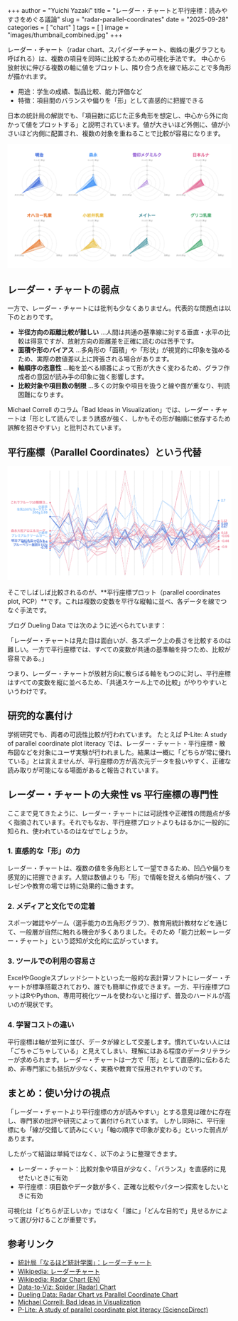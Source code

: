 +++
author = "Yuichi Yazaki"
title = "レーダー・チャートと平行座標：読みやすさをめぐる議論"
slug = "radar-parallel-coordinates"
date = "2025-09-28"
categories = [
    "chart"
]
tags = [
]
image = "images/thumbnail_combined.jpg"
+++

レーダー・チャート（radar chart、スパイダーチャート、蜘蛛の巣グラフとも呼ばれる）は、複数の項目を同時に比較するための可視化手法です。
中心から放射状に伸びる複数の軸に値をプロットし、隣り合う点を線で結ぶことで多角形が描かれます。
- 用途：学生の成績、製品比較、能力評価など
- 特徴：項目間のバランスや偏りを「形」として直感的に把握できる

日本の統計局の解説でも、「項目数に応じた正多角形を想定し、中心から外に向かって値をプロットする」と説明されています。値が大きいほど外側に、値が小さいほど内側に配置され、複数の対象を重ねることで比較が容易になります。



<!--more-->

![](images/radar-chart.png)


## レーダー・チャートの弱点

一方で、レーダー・チャートには批判も少なくありません。代表的な問題点は以下のとおりです。

- **半径方向の距離比較が難しい** ...人間は共通の基準線に対する垂直・水平の比較は得意ですが、放射方向の距離差を正確に読むのは苦手です。
- **面積や形のバイアス** ...多角形の「面積」や「形状」が視覚的に印象を強めるため、実際の数値差以上に誇張される場合があります。
- **軸順序の恣意性** ...軸を並べる順番によって形が大きく変わるため、グラフ作成者の意図が読み手の印象に強く影響します。
- **比較対象や項目数の制限** ...多くの対象や項目を扱うと線や面が重なり、判読困難になります。

Michael Correll のコラム「Bad Ideas in Visualization」では、レーダー・チャートは「形として読んでしまう誘惑が強く、しかもその形が軸順に依存するため誤解を招きやすい」と批判されています。



## 平行座標（Parallel Coordinates）という代替

![](images/parallel-coordinates.png)

そこでしばしば比較されるのが、**平行座標プロット（parallel coordinates plot, PCP）**です。これは複数の変数を平行な縦軸に並べ、各データを線でつなぐ手法です。

ブログ Dueling Data では次のように述べられています：

「レーダー・チャートは見た目は面白いが、各スポーク上の長さを比較するのは難しい。一方で平行座標では、すべての変数が共通の基準軸を持つため、比較が容易である。」

つまり、レーダー・チャートが放射方向に散らばる軸をもつのに対し、平行座標はすべての変数を縦に並べるため、「共通スケール上での比較」がやりやすいというわけです。



## 研究的な裏付け

学術研究でも、両者の可読性比較が行われています。
たとえば P-Lite: A study of parallel coordinate plot literacy では、レーダー・チャート・平行座標・散布図などを対象にユーザ実験が行われました。結果は一概に「どちらが常に優れている」とは言えませんが、平行座標の方が高次元データを扱いやすく、正確な読み取りが可能になる場面があると報告されています。



## レーダー・チャートの大衆性 vs 平行座標の専門性

ここまで見てきたように、レーダー・チャートには可読性や正確性の問題点が多く指摘されています。それでもなお、平行座標プロットよりもはるかに一般的に知られ、使われているのはなぜでしょうか。

### 1. 直感的な「形」の力

レーダー・チャートは、複数の値を多角形として一望できるため、凹凸や偏りを感覚的に把握できます。人間は数値よりも「形」で情報を捉える傾向が強く、プレゼンや教育の場では特に効果的に働きます。

### 2. メディアと文化での定着

スポーツ雑誌やゲーム（選手能力の五角形グラフ）、教育用統計教材などを通じて、一般層が自然に触れる機会が多くありました。そのため「能力比較＝レーダー・チャート」という認知が文化的に広がっています。

### 3. ツールでの利用の容易さ

ExcelやGoogleスプレッドシートといった一般的な表計算ソフトにレーダー・チャートが標準搭載されており、誰でも簡単に作成できます。一方、平行座標プロットはRやPython、専用可視化ツールを使わないと描けず、普及のハードルが高いのが現状です。

### 4. 学習コストの違い

平行座標は軸が並列に並び、データが線として交差します。慣れていない人には「ごちゃごちゃしている」と見えてしまい、理解にはある程度のデータリテラシーが求められます。レーダー・チャートは一方で「形」として直感的に伝わるため、非専門家にも抵抗が少なく、実務や教育で採用されやすいのです。



## まとめ：使い分けの視点

「レーダー・チャートより平行座標の方が読みやすい」とする意見は確かに存在し、専門家の批評や研究によって裏付けられています。
しかし同時に、平行座標にも「線が交錯して読みにくい」「軸の順序で印象が変わる」といった弱点があります。

したがって結論は単純ではなく、以下のように整理できます。

- レーダー・チャート：比較対象や項目が少なく、「バランス」を直感的に見せたいときに有効
- 平行座標：項目数やデータ数が多く、正確な比較やパターン探索をしたいときに有効

可視化は「どちらが正しいか」ではなく「誰に」「どんな目的で」見せるかによって選び分けることが重要です。



## 参考リンク

- [統計局「なるほど統計学園」：レーダーチャート](https://www.stat.go.jp/naruhodo/9_graph/jyokyu/redar.html)
- [Wikipedia: レーダーチャート](https://ja.wikipedia.org/wiki/%E3%83%AC%E3%83%BC%E3%83%80%E3%83%BC%E3%83%81%E3%83%A3%E3%83%BC%E3%83%88)
- [Wikipedia: Radar Chart (EN)](https://en.wikipedia.org/wiki/Radar_chart)
- [Data-to-Viz: Spider (Radar) Chart](https://www.data-to-viz.com/caveat/spider.html)
- [Dueling Data: Radar Chart vs Parallel Coordinate Chart](https://duelingdata.blogspot.com/2013/07/radar-chart-vs-parallel-coordinate-chart.html)
- [Michael Correll: Bad Ideas in Visualization](https://mcorrell.medium.com/bad-ideas-in-visualization-77d378148d35)
- [P-Lite: A study of parallel coordinate plot literacy (ScienceDirect)](https://www.sciencedirect.com/science/article/pii/S2468502X22000377)

